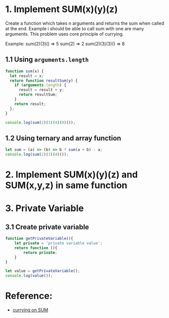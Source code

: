 # 1. Implement SUM(x)(y)(z)

Create a function which takes n arguments and returns the sum when called at the end. Example i should be able to call sum with one are many arguments. This problem uses core principle of currying.

Example:
sum(2)(3)() => 5
sum(2) => 2
sum(2)(3)(3)() => 8

## 1.1 Using `arguments.length`

```js
function sum(x) {
  let result = x;
  return function resultSum(y) {
    if (arguments.length) {
      result = result + y;
      return resultSum;
    }
    return result;
  };
}

console.log(sum(2)(3)(4)(9)());
```

## 1.2 Using ternary and array function

```js
let sum = (a) => (b) => b ? sum(a + b) : a;
console.log(sum(2)(3)(4)());
```

# 2. Implement SUM(x)(y)(z) and SUM(x,y,z) in same function





# 3. Private Variable 

## 3.1 Create private variable 
```js
function getPrivateVariable(){
    let private = 'private variable value';
    return function (){
        return private;
    }
}

let value = getPrivateVariable();
console.log(value());
```
# Reference:

- [currying on SUM](https://theanubhav.com/2019/02/03/js-currying-in-interview/#add234-for-endless-number-of-parameters)
